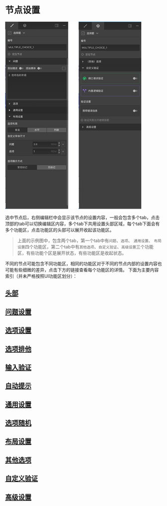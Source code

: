 # 节点设置
<img src='./images/concept.png' height='600'>

选中节点后，右侧编辑栏中会显示该节点的设置内容，一般会包含多个tab，点击顶部的tab可以切换编辑区内容，多个tab下共用设置头部区域，每个tab下面会有多个功能区，点击功能区的头部可以展开收起该功能区。

> 上面的示例图中，包含两个tab，第一个tab中有`问题`、`选项`、 `通用设置`、 `布局设置`四个功能区，第二个tab中有`其他选项`、`自定义验证`、`高级设置`三个功能区，有些功能个区是展开状态，有些功能区是收起状态。

不同的节点可能包含不同功能区，相同的功能区对于不同的节点内部的设置内容也可能有些细微的差异，点击下方的链接查看每个功能区的详情。
下面为主要内容索引（并未严格按照UI功能区划分）：

## [头部](./header.md)
## [问题设置](./question.md)
## [选项设置](./option.md)
## [选项排他](./option-exclude.md)
## [输入验证](./input-validation.md)
## [自动提示](./auto-complete.md)
## [通用设置](./common.md)
## [选项随机](./option-random.md)
## [布局设置](./layout.md)
## [其他选项](./other-option.md)
## [自定义验证](./custom-validation.md)
## [高级设置](./advanced.md)